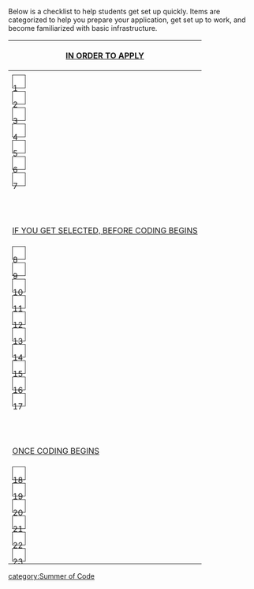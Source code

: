 Below is a checklist to help students get set up quickly. Items are
categorized to help you prepare your application, get set up to work,
and become familiarized with basic infrastructure.

<table>
<thead>
<tr class="header">
<th><p><u>IN ORDER TO APPLY</u></p></th>
</tr>
</thead>
<tbody>
<tr class="odd">
<td></td>
</tr>
<tr class="even">
<td><div style="background-color:#fff; width:25px;height:25px;border:1px solid #333; margin-right:4px;">
<p>1</p>
</div></td>
</tr>
<tr class="odd">
<td><div style="background-color:#fff; width:25px;height:25px;border:1px solid #333;">
<p>2</p>
</div></td>
</tr>
<tr class="even">
<td><div style="background-color:#fff; width:25px; height:25px; border:1px solid #333;">
<p>3</p>
</div></td>
</tr>
<tr class="odd">
<td><div style="background-color:#fff; width:25px; height:25px; border:1px solid #333;">
<p>4</p>
</div></td>
</tr>
<tr class="even">
<td><div style="background-color:#fff; width:25px; height:25px; border:1px solid #333;">
<p>5</p>
</div></td>
</tr>
<tr class="odd">
<td><div style="background-color:#fff; width:25px; height:25px; border:1px solid #333;">
<p>6</p>
</div></td>
</tr>
<tr class="even">
<td><div style="background-color:#fff; width:25px; height:25px; border:1px solid #333;">
<p>7</p>
</div></td>
</tr>
<tr class="odd">
<td><p><br />
</p></td>
</tr>
<tr class="even">
<td><p><u>IF YOU GET SELECTED, BEFORE CODING BEGINS</u></p></td>
</tr>
<tr class="odd">
<td><div style="background-color:#fff; width:25px;height:25px;border:1px solid #333;">
<p>8</p>
</div></td>
</tr>
<tr class="even">
<td><div style="background-color:#fff; width:25px;height:25px;border:1px solid #333;">
<p>9</p>
</div></td>
</tr>
<tr class="odd">
<td><div style="background-color:#fff; width:25px;height:25px;border:1px solid #333;">
<p>10</p>
</div></td>
</tr>
<tr class="even">
<td><div style="background-color:#fff; width:25px;height:25px;border:1px solid #333;">
<p>11</p>
</div></td>
</tr>
<tr class="odd">
<td><div style="background-color:#fff; width:25px;height:25px;border:1px solid #333;">
<p>12</p>
</div></td>
</tr>
<tr class="even">
<td><div style="background-color:#fff; width:25px;height:25px;border:1px solid #333;">
<p>13</p>
</div></td>
</tr>
<tr class="odd">
<td><div style="background-color:#fff; width:25px;height:25px;border:1px solid #333;">
<p>14</p>
</div></td>
</tr>
<tr class="even">
<td><div style="background-color:#fff; width:25px;height:25px;border:1px solid #333;">
<p>15</p>
</div></td>
</tr>
<tr class="odd">
<td><div style="background-color:#fff; width:25px;height:25px;border:1px solid #333;">
<p>16</p>
</div></td>
</tr>
<tr class="even">
<td><div style="background-color:#fff; width:25px;height:25px;border:1px solid #333;">
<p>17</p>
</div></td>
</tr>
<tr class="odd">
<td><p><br />
</p></td>
</tr>
<tr class="even">
<td><p><u>ONCE CODING BEGINS</u></p></td>
</tr>
<tr class="odd">
<td><div style="background-color:#fff; width:25px;height:25px;border:1px solid #333;">
<p>18</p>
</div></td>
</tr>
<tr class="even">
<td><div style="background-color:#fff; width:25px;height:25px;border:1px solid #333;">
<p>19</p>
</div></td>
</tr>
<tr class="odd">
<td><div style="background-color:#fff; width:25px;height:25px;border:1px solid #333;">
<p>20</p>
</div></td>
</tr>
<tr class="even">
<td><div style="background-color:#fff; width:25px;height:25px;border:1px solid #333;">
<p>21</p>
</div></td>
</tr>
<tr class="odd">
<td><div style="background-color:#fff; width:25px;height:25px;border:1px solid #333;">
<p>22</p>
</div></td>
</tr>
<tr class="even">
<td><div style="background-color:#fff; width:25px;height:25px;border:1px solid #333;">
<p>23</p>
</div></td>
</tr>
</tbody>
</table>

[category:Summer of Code](category:Summer_of_Code.md)
